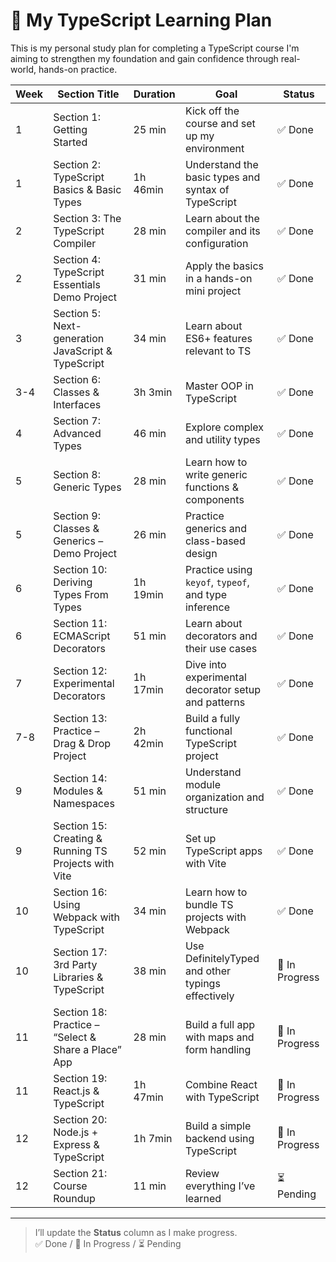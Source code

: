 # 📘 My TypeScript Learning Plan

This is my personal study plan for completing a TypeScript course
I'm aiming to strengthen my foundation and gain confidence through real-world, hands-on practice.

| Week | Section Title                                        | Duration | Goal                                                 | Status         |
| ---- | ---------------------------------------------------- | -------- | ---------------------------------------------------- | -------------- |
| 1    | Section 1: Getting Started                           | 25 min   | Kick off the course and set up my environment        | ✅ Done        |
| 1    | Section 2: TypeScript Basics & Basic Types           | 1h 46min | Understand the basic types and syntax of TypeScript  | ✅ Done        |
| 2    | Section 3: The TypeScript Compiler                   | 28 min   | Learn about the compiler and its configuration       | ✅ Done        |
| 2    | Section 4: TypeScript Essentials Demo Project        | 31 min   | Apply the basics in a hands-on mini project          | ✅ Done        |
| 3    | Section 5: Next-generation JavaScript & TypeScript   | 34 min   | Learn about ES6+ features relevant to TS             | ✅ Done        |
| 3-4  | Section 6: Classes & Interfaces                      | 3h 3min  | Master OOP in TypeScript                             | ✅ Done        |
| 4    | Section 7: Advanced Types                            | 46 min   | Explore complex and utility types                    | ✅ Done        |
| 5    | Section 8: Generic Types                             | 28 min   | Learn how to write generic functions & components    | ✅ Done        |
| 5    | Section 9: Classes & Generics – Demo Project         | 26 min   | Practice generics and class-based design             | ✅ Done        |
| 6    | Section 10: Deriving Types From Types                | 1h 19min | Practice using `keyof`, `typeof`, and type inference | ✅ Done        |
| 6    | Section 11: ECMAScript Decorators                    | 51 min   | Learn about decorators and their use cases           | ✅ Done        |
| 7    | Section 12: Experimental Decorators                  | 1h 17min | Dive into experimental decorator setup and patterns  | ✅ Done        |
| 7-8  | Section 13: Practice – Drag & Drop Project           | 2h 42min | Build a fully functional TypeScript project          | ✅ Done        |
| 9    | Section 14: Modules & Namespaces                     | 51 min   | Understand module organization and structure         | ✅ Done        |
| 9    | Section 15: Creating & Running TS Projects with Vite | 52 min   | Set up TypeScript apps with Vite                     | ✅ Done        |
| 10   | Section 16: Using Webpack with TypeScript            | 34 min   | Learn how to bundle TS projects with Webpack         | ✅ Done        |
| 10   | Section 17: 3rd Party Libraries & TypeScript         | 38 min   | Use DefinitelyTyped and other typings effectively    | 🔄 In Progress |
| 11   | Section 18: Practice – “Select & Share a Place” App  | 28 min   | Build a full app with maps and form handling         | 🔄 In Progress |
| 11   | Section 19: React.js & TypeScript                    | 1h 47min | Combine React with TypeScript                        | 🔄 In Progress |
| 12   | Section 20: Node.js + Express & TypeScript           | 1h 7min  | Build a simple backend using TypeScript              | 🔄 In Progress |
| 12   | Section 21: Course Roundup                           | 11 min   | Review everything I’ve learned                       | ⏳ Pending     |

---

> I’ll update the **Status** column as I make progress.  
> ✅ Done / 🔄 In Progress / ⏳ Pending
